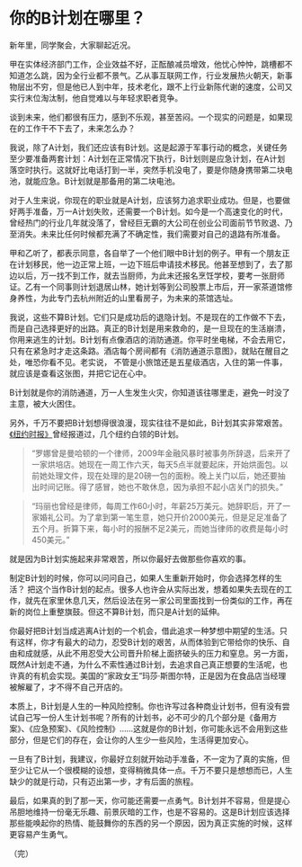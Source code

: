 # 你的B计划在哪里？

新年里，同学聚会，大家聊起近况。

甲在实体经济部门工作，企业效益不好，正酝酿减员增效，他忧心忡忡，跳槽都不知道怎么跳，因为全行业都不景气。乙从事互联网工作，行业发展热火朝天，新事物层出不穷，但是他已人到中年，技术老化，跟不上行业新陈代谢的速度，公司又实行末位淘汰制，他自觉难以与年轻求职者竞争。

谈到未来，他们都很有压力，感到不乐观，甚至苦闷。一个现实的问题是，如果现在的工作干不下去了，未来怎么办？

我说，除了A计划，我们还应该有B计划。这是起源于军事行动的概念，关键任务至少要准备两套计划：A计划在正常情况下执行，B计划则是应急计划，在A计划落空时执行。这就好比电话打到一半，突然手机没电了，要是你随身携带第二块电池，就能应急。B计划就是那备用的第二块电池。

对于人生来说，你现在的职业就是A计划，应该努力追求职业成功。但是，也要做好两手准备，万一A计划失败，还需要一个B计划。如今是一个高速变化的时代，曾经热门的行业几年就没落了，曾经巨无霸的大公司在创业公司面前节节败退、乃至消失。未来比任何时候都充满了不确定性，我们需要对自己的退路有所准备。

甲和乙听了，都表示同意，各自举了一个他们眼中B计划的例子。甲有一个朋友正在计划移民，他一边正常上班，一边下班后申请技术移民。他甚至想到了，去了那边以后，万一找不到工作，就去当厨师，为此末还报名烹饪学校，要考一张厨师证。乙有一个同事则计划退居山林，她计划等到公司股票上市后，开一家茶道馆修身养性，为此专门去杭州附近的山里看房子，为未来的茶馆选址。

我说，这些不算B计划。它们只是成功后的退隐计划。不是现在的工作做不下去，而是自己选择更好的出路。真正的B计划是用来救命的，是一旦现在的生活崩溃，你用来逃生的计划。B计划有点像酒店的消防通道。你平时坐电梯，不会去用它，只有在紧急时才走这条路。酒店每个房间都有《消防通道示意图》，就贴在醒目之处，唯恐你看不见。老实说， 不管是小旅馆还是五星级酒店，入住的第一件事，就应该是查看这张图，并把它记在心中。

B计划就是你的消防通道，万一人生发生火灾，你知道该往哪里走，避免一时没了主意，被大火困住。

另外，千万不要把B计划想得很浪漫，现实往往不是如此，B计划其实非常艰苦。[《纽约时报》](http://www.nytimes.com/2011/08/14/fashion/maybe-its-time-for-plan-c.html)曾经报道过，几个纽约白领的B计划。

> “罗娜曾是曼哈顿的一个律师，2009年金融风暴时被事务所辞退，后来开了一家烘培店。她现在一周工作六天，每天5点半就要起床，开始烘面包。以前她处理文件，现在处理的是20磅一包的面粉。晚上关门以后，她还要抽出时间记账。得了感冒，她也不敢休息，因为承担不起小店关门的损失。”

> “玛丽也曾经是律师，每周工作60小时，年薪25万美元。她辞职后，开了一家婚礼公司。为了拿到第一笔生意，她只开价2000美元，但是足足准备了五个月。折算下来，每小时的报酬不足2美元，而她当律师的收费是每小时450美元。”

就是因为B计划实施起来非常艰苦，所以你最好去做那些你喜欢的事。

制定B计划的时候，你可以问问自己，如果人生重新开始时，你会选择怎样的生活？ 把这个当作B计划的起点。很多人也许会从实际出发，想着如果失去现在的工作，就先在家里休息几天，然后设法在另一家公司里面找到一份类似的工作，再在新的岗位上重整旗鼓。但这不算B计划，而只是A计划的延伸。

你最好把B计划当成逃离A计划的一个机会，借此追求一种梦想中期望的生活。只有这样，你才有最大的动力，忍受B计划的艰苦，从而体验到它带给你的快乐、自由和成就感，从此不用忍受大公司晋升阶梯上面挤破头的压力和窒息。另一方面，既然A计划走不通，为什么不索性通过B计划，去追求自己真正想要的生活呢，也许真的有机会实现。美国的“家政女王”玛莎·斯图尔特，正是因为在食品店当经理被解雇了，才不得不自己开店的。

本质上，B计划是人生的一种风险控制。你也许写过各种商业计划书，但有没有尝试自己写一份人生计划书呢？所有的计划书，必不可少的几个部分是《备用方案》、《应急预案》、《风险控制》……这就是你的B计划，你可能永远不会用到这些部分，但是它们的存在，会让你的人生少一些风险，生活得更加安心。

一旦有了B计划，我建议，你最好立刻就开始动手准备，不一定为了真的实施，但至少让它从一个很模糊的设想，变得稍微具体一点。千万不要只是想想而已，人生缺少的就是行动，只有迈出第一步，才有后面的旅程。

最后，如果真的到了那一天，你可能还需要一点勇气。B计划并不容易，但是提心吊胆地维持一份毫无乐趣、前景灰暗的工作，也是不容易的。这是B计划应该选择那些能唤起你的热情、能鼓舞你的东西的另一个原因，因为真正实施的时候，这样更容易产生勇气。

（完）

